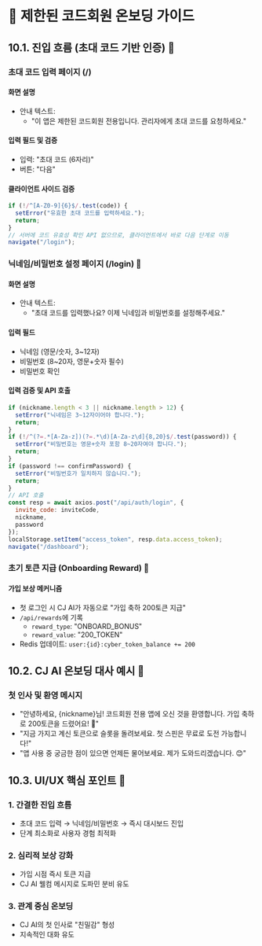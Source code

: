 # 🚪 제한된 코드회원 온보딩 가이드

## 10.1. 진입 흐름 (초대 코드 기반 인증) 🔐

### 초대 코드 입력 페이지 (/)

#### 화면 설명
- 안내 텍스트: 
  - "이 앱은 제한된 코드회원 전용입니다. 관리자에게 초대 코드를 요청하세요."

#### 입력 필드 및 검증
- 입력: "초대 코드 (6자리)"
- 버튼: "다음"

#### 클라이언트 사이드 검증
```javascript
if (!/^[A-Z0-9]{6}$/.test(code)) {
  setError("유효한 초대 코드를 입력하세요.");
  return;
}
// 서버에 코드 유효성 확인 API 없으므로, 클라이언트에서 바로 다음 단계로 이동
navigate("/login");
```

### 닉네임/비밀번호 설정 페이지 (/login) 🔑

#### 화면 설명
- 안내 텍스트: 
  - "초대 코드를 입력했나요? 이제 닉네임과 비밀번호를 설정해주세요."

#### 입력 필드
- 닉네임 (영문/숫자, 3~12자)
- 비밀번호 (8~20자, 영문+숫자 필수)
- 비밀번호 확인

#### 입력 검증 및 API 호출
```javascript
if (nickname.length < 3 || nickname.length > 12) {
  setError("닉네임은 3~12자이어야 합니다.");
  return;
}
if (!/^(?=.*[A-Za-z])(?=.*\d)[A-Za-z\d]{8,20}$/.test(password)) {
  setError("비밀번호는 영문+숫자 포함 8~20자여야 합니다.");
  return;
}
if (password !== confirmPassword) {
  setError("비밀번호가 일치하지 않습니다.");
  return;
}
// API 호출
const resp = await axios.post("/api/auth/login", {
  invite_code: inviteCode,
  nickname,
  password
});
localStorage.setItem("access_token", resp.data.access_token);
navigate("/dashboard");
```

### 초기 토큰 지급 (Onboarding Reward) 🎁

#### 가입 보상 메커니즘
- 첫 로그인 시 CJ AI가 자동으로 "가입 축하 200토큰 지급"
- `/api/rewards`에 기록
  - `reward_type`: "ONBOARD_BONUS"
  - `reward_value`: "200_TOKEN"
- Redis 업데이트: `user:{id}:cyber_token_balance += 200`

## 10.2. CJ AI 온보딩 대사 예시 💬

### 첫 인사 및 환영 메시지
- "안녕하세요, {nickname}님! 코드회원 전용 앱에 오신 것을 환영합니다. 가입 축하로 200토큰을 드렸어요! 🎁"
- "지금 가지고 계신 토큰으로 슬롯을 돌려보세요. 첫 스핀은 무료로 도전 가능합니다!"
- "앱 사용 중 궁금한 점이 있으면 언제든 물어보세요. 제가 도와드리겠습니다. 😊"

## 10.3. UI/UX 핵심 포인트 🌈

### 1. 간결한 진입 흐름
- 초대 코드 입력 → 닉네임/비밀번호 → 즉시 대시보드 진입
- 단계 최소화로 사용자 경험 최적화

### 2. 심리적 보상 강화
- 가입 시점 즉시 토큰 지급
- CJ AI 웰컴 메시지로 도파민 분비 유도

### 3. 관계 중심 온보딩
- CJ AI의 첫 인사로 "친밀감" 형성
- 지속적인 대화 유도